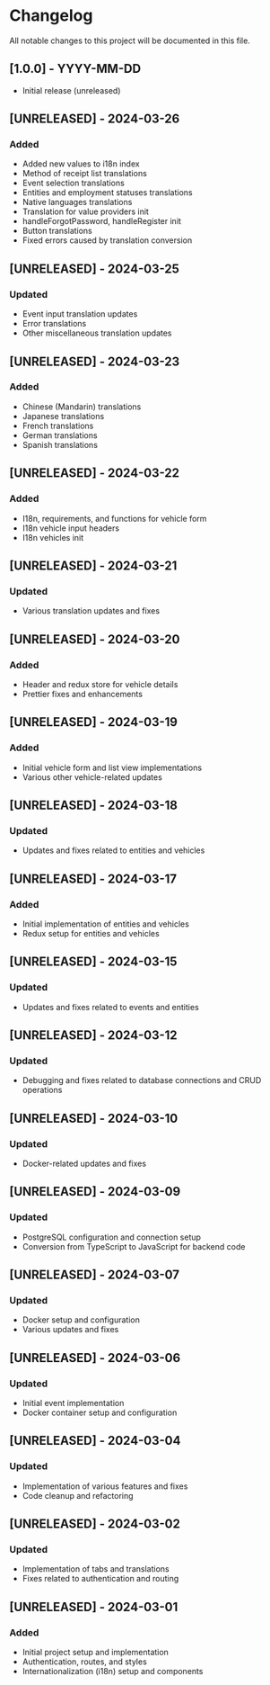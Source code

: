 # Changelog

All notable changes to this project will be documented in this file.

## [1.0.0] - YYYY-MM-DD

- Initial release (unreleased)

## [UNRELEASED] - 2024-03-26

### Added

- Added new values to i18n index
- Method of receipt list translations
- Event selection translations
- Entities and employment statuses translations
- Native languages translations
- Translation for value providers init
- handleForgotPassword, handleRegister init
- Button translations
- Fixed errors caused by translation conversion

## [UNRELEASED] - 2024-03-25

### Updated

- Event input translation updates
- Error translations
- Other miscellaneous translation updates

## [UNRELEASED] - 2024-03-23

### Added

- Chinese (Mandarin) translations
- Japanese translations
- French translations
- German translations
- Spanish translations

## [UNRELEASED] - 2024-03-22

### Added

- I18n, requirements, and functions for vehicle form
- I18n vehicle input headers
- I18n vehicles init

## [UNRELEASED] - 2024-03-21

### Updated

- Various translation updates and fixes

## [UNRELEASED] - 2024-03-20

### Added

- Header and redux store for vehicle details
- Prettier fixes and enhancements

## [UNRELEASED] - 2024-03-19

### Added

- Initial vehicle form and list view implementations
- Various other vehicle-related updates

## [UNRELEASED] - 2024-03-18

### Updated

- Updates and fixes related to entities and vehicles

## [UNRELEASED] - 2024-03-17

### Added

- Initial implementation of entities and vehicles
- Redux setup for entities and vehicles

## [UNRELEASED] - 2024-03-15

### Updated

- Updates and fixes related to events and entities

## [UNRELEASED] - 2024-03-12

### Updated

- Debugging and fixes related to database connections and CRUD operations

## [UNRELEASED] - 2024-03-10

### Updated

- Docker-related updates and fixes

## [UNRELEASED] - 2024-03-09

### Updated

- PostgreSQL configuration and connection setup
- Conversion from TypeScript to JavaScript for backend code

## [UNRELEASED] - 2024-03-07

### Updated

- Docker setup and configuration
- Various updates and fixes

## [UNRELEASED] - 2024-03-06

### Updated

- Initial event implementation
- Docker container setup and configuration

## [UNRELEASED] - 2024-03-04

### Updated

- Implementation of various features and fixes
- Code cleanup and refactoring

## [UNRELEASED] - 2024-03-02

### Updated

- Implementation of tabs and translations
- Fixes related to authentication and routing

## [UNRELEASED] - 2024-03-01

### Added

- Initial project setup and implementation
- Authentication, routes, and styles
- Internationalization (i18n) setup and components
